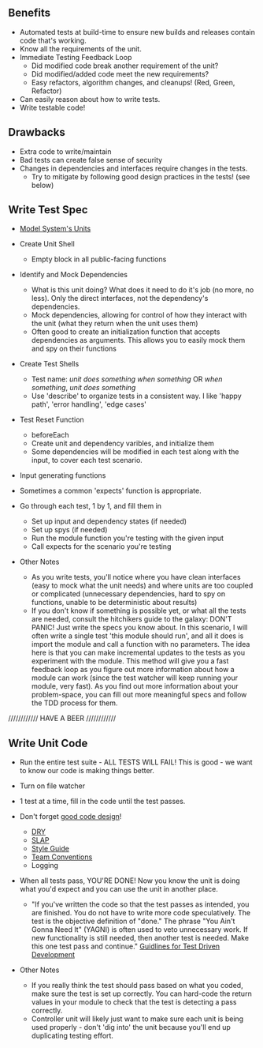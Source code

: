 Benefits
------------------------------------------------------------------

* Automated tests at build-time to ensure new builds and releases contain code that's working.
* Know all the requirements of the unit.
* Immediate Testing Feedback Loop
  * Did modified code break another requirement of the unit?
  * Did modified/added code meet the new requirements?
  * Easy refactors, algorithm changes, and cleanups! (Red, Green, Refactor)
* Can easily reason about how to write tests.
* Write testable code!


Drawbacks
------------------------------------------------------------------
* Extra code to write/maintain
* Bad tests can create false sense of security
* Changes in dependencies and interfaces require changes in the tests.
  * Try to mitigate by following good design practices in the tests! (see below)

Write Test Spec
------------------------------------------------------------------

* [Model System's Units](https://zendesk.atlassian.net/wiki/display/supportops/RoboTriage)

* Create Unit Shell
  * Empty block in all public-facing functions

* Identify and Mock Dependencies
  * What is this unit doing?  What does it need to do it's job (no more, no less).  Only the direct interfaces, not the dependency's dependencies.
  * Mock dependencies, allowing for control of how they interact with the unit (what they return when the unit uses them)
  * Often good to create an initialization function that accepts dependencies as arguments.  This allows you to easily mock them and spy on their functions

* Create Test Shells
  * Test name: *unit* *does something* *when something* OR *when something*, *unit* *does something*
  * Use 'describe' to organize tests in a consistent way.  I like 'happy path', 'error handling', 'edge cases'

* Test Reset Function
  * beforeEach
  * Create unit and dependency varibles, and initialize them
  * Some dependencies will be modified in each test along with the input, to cover each test scenario.

* Input generating functions

* Sometimes a common 'expects' function is appropriate.

* Go through each test, 1 by 1, and fill them in
  * Set up input and dependency states (if needed)
  * Set up spys (if needed)
  * Run the module function you're testing with the given input
  * Call expects for the scenario you're testing

* Other Notes
  * As you write tests, you'll notice where you have clean interfaces (easy to mock what the unit needs) and where units are too coupled or complicated (unnecessary dependencies, hard to spy on functions, unable to be deterministic about results)
  * If you don't know if something is possible yet, or what all the tests are needed, consult the hitchikers guide to the galaxy: DON'T PANIC!  Just write the specs you know about.  In this scenario, I will often write a single test 'this module should run', and all it does is import the module and call a function with no parameters.  The idea here is that you can make incremental updates to the tests as you experiment with the module.  This method will give you a fast feedback loop as you figure out more information about how a module can work (since the test watcher will keep running your module, very fast).  As you find out more information about your problem-space, you can fill out more meaningful specs and follow the TDD process for them.

//////////// HAVE A BEER ////////////


Write Unit Code
--------------------------------------------------------------------

* Run the entire test suite - ALL TESTS WILL FAIL! This is good - we want to know our code is making things better.
* Turn on file watcher
* 1 test at a time, fill in the code until the test passes.
* Don't forget [good code design](http://www.principles-wiki.net/principles:start)!
  * [DRY](http://c2.com/cgi/wiki?DontRepeatYourself)
  * [SLAP](http://www.principles-wiki.net/principles:single_level_of_abstraction)
  * [Style Guide](https://github.com/zendesk/zendesk/wiki/Info%3A-Style-Guide-for-Ruby%2C-CSS%2C-JavaScript)
  * [Team Conventions](https://github.com/zendesk/zendesk/wiki/Info%3A-Coding-Conventions)
  * Logging
* When all tests pass, YOU'RE DONE! Now you know the unit is doing what you'd expect and you can use the unit in another place.
  * "If you've written the code so that the test passes as intended, you are finished. You do not have to write more code speculatively. The test is the objective definition of "done." The phrase "You Ain't Gonna Need It" (YAGNI) is often used to veto unnecessary work. If new functionality is still needed, then another test is needed. Make this one test pass and continue." [Guidlines for Test Driven Development](https://msdn.microsoft.com/en-us/library/aa730844(v=vs.80).aspx)


* Other Notes
  * If you really think the test should pass based on what you coded, make sure the test is set up correctly.  You can hard-code the return values in your module to check that the test is detecting a pass correctly.
  * Controller unit will likely just want to make sure each unit is being used properly - don't 'dig into' the unit because you'll end up duplicating testing effort.
